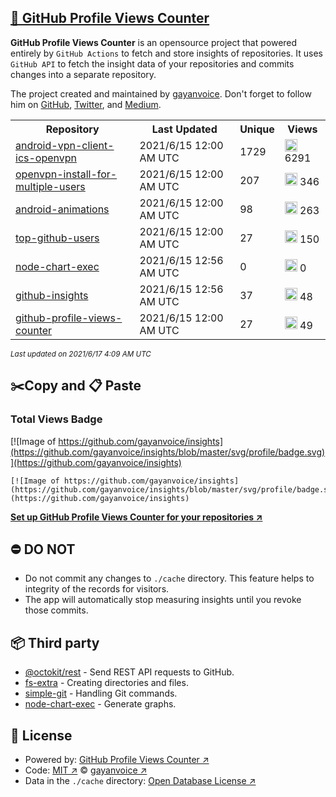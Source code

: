 ## [🚀 GitHub Profile Views Counter](https://github.com/gayanvoice/github-profile-views-counter)
**GitHub Profile Views Counter** is an opensource project that powered entirely by  `GitHub Actions` to fetch and store insights of repositories.
It uses `GitHub API` to fetch the insight data of your repositories and commits changes into a separate repository.

The project created and maintained by [gayanvoice](https://github.com/gayanvoice). Don't forget to follow him on [GitHub](https://github.com/gayanvoice), [Twitter](https://twitter.com/gayanvoice), and [Medium](https://gayanvoice.medium.com/).

<table>
	<tr>
		<th>
			Repository
		</th>
		<th>
			Last Updated
		</th>
		<th>
			Unique
		</th>
		<th>
			Views
		</th>
	</tr>
	<tr>
		<td>
			<a href="https://github.com/gayanvoice/insights/tree/master/readme/207237845/week.md">
				android-vpn-client-ics-openvpn
			</a>
		</td>
		<td>
			2021/6/15 12:00 AM UTC
		</td>
		<td>
			1729
		</td>
		<td>
			<img alt="Response time graph" src="https://github.com/gayanvoice/insights/raw/master/graph/207237845/small/week.png" height="20"> 6291
		</td>
	</tr>
	<tr>
		<td>
			<a href="https://github.com/gayanvoice/insights/tree/master/readme/208378302/week.md">
				openvpn-install-for-multiple-users
			</a>
		</td>
		<td>
			2021/6/15 12:00 AM UTC
		</td>
		<td>
			207
		</td>
		<td>
			<img alt="Response time graph" src="https://github.com/gayanvoice/insights/raw/master/graph/208378302/small/week.png" height="20"> 346
		</td>
	</tr>
	<tr>
		<td>
			<a href="https://github.com/gayanvoice/insights/tree/master/readme/209241190/week.md">
				android-animations
			</a>
		</td>
		<td>
			2021/6/15 12:00 AM UTC
		</td>
		<td>
			98
		</td>
		<td>
			<img alt="Response time graph" src="https://github.com/gayanvoice/insights/raw/master/graph/209241190/small/week.png" height="20"> 263
		</td>
	</tr>
	<tr>
		<td>
			<a href="https://github.com/gayanvoice/insights/tree/master/readme/373383893/week.md">
				top-github-users
			</a>
		</td>
		<td>
			2021/6/15 12:00 AM UTC
		</td>
		<td>
			27
		</td>
		<td>
			<img alt="Response time graph" src="https://github.com/gayanvoice/insights/raw/master/graph/373383893/small/week.png" height="20"> 150
		</td>
	</tr>
	<tr>
		<td>
			<a href="https://github.com/gayanvoice/insights/tree/master/readme/370678191/week.md">
				node-chart-exec
			</a>
		</td>
		<td>
			2021/6/15 12:56 AM UTC
		</td>
		<td>
			0
		</td>
		<td>
			<img alt="Response time graph" src="https://github.com/gayanvoice/insights/raw/master/graph/370678191/small/week.png" height="20"> 0
		</td>
	</tr>
	<tr>
		<td>
			<a href="https://github.com/gayanvoice/insights/tree/master/readme/372371373/week.md">
				github-insights
			</a>
		</td>
		<td>
			2021/6/15 12:56 AM UTC
		</td>
		<td>
			37
		</td>
		<td>
			<img alt="Response time graph" src="https://github.com/gayanvoice/insights/raw/master/graph/372371373/small/week.png" height="20"> 48
		</td>
	</tr>
	<tr>
		<td>
			<a href="https://github.com/gayanvoice/insights/tree/master/readme/372372861/week.md">
				github-profile-views-counter
			</a>
		</td>
		<td>
			2021/6/15 12:00 AM UTC
		</td>
		<td>
			27
		</td>
		<td>
			<img alt="Response time graph" src="https://github.com/gayanvoice/insights/raw/master/graph/372372861/small/week.png" height="20"> 49
		</td>
	</tr>
</table>

<small><i>Last updated on 2021/6/17 4:09 AM UTC</i></small>

## ✂️Copy and 📋 Paste
### Total Views Badge
[![Image of https://github.com/gayanvoice/insights](https://github.com/gayanvoice/insights/blob/master/svg/profile/badge.svg)](https://github.com/gayanvoice/insights)

```readme
[![Image of https://github.com/gayanvoice/insights](https://github.com/gayanvoice/insights/blob/master/svg/profile/badge.svg)](https://github.com/gayanvoice/insights)
```
[**Set up GitHub Profile Views Counter for your repositories ↗️**](https://github.com/gayanvoice/github-profile-views-counter)
## ⛔ DO NOT
- Do not commit any changes to `./cache` directory. This feature helps to integrity of the records for visitors.
- The app will automatically stop measuring insights until you revoke those commits.
## 📦 Third party

- [@octokit/rest](https://www.npmjs.com/package/@octokit/rest) - Send REST API requests to GitHub.
- [fs-extra](https://www.npmjs.com/package/fs-extra) - Creating directories and files.
- [simple-git](https://www.npmjs.com/package/simple-git) - Handling Git commands.
- [node-chart-exec](https://www.npmjs.com/package/node-chart-exec) - Generate graphs.
## 📄 License
- Powered by: [GitHub Profile Views Counter ↗️](https://github.com/gayanvoice/github-profile-views-counter)
- Code: [MIT ↗️](./LICENSE) © [gayanvoice ↗️](https://github.com/gayanvoice)
- Data in the `./cache` directory: [Open Database License ↗️](https://opendatacommons.org/licenses/odbl/1-0/)